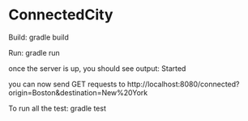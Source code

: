 # ConnectedCity

Build:
gradle build

Run:
gradle run

once the server is up, you should see output: Started

you can now send GET requests to http://localhost:8080/connected?origin=Boston&destination=New%20York


To run all the test:
gradle test